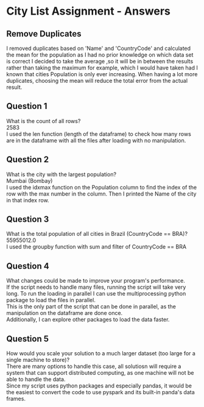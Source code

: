 <h1>City List Assignment - Answers</h1>

<h2>Remove Duplicates</h2>
I removed duplicates based on 'Name' and 'CountryCode' and calculated the mean for the population as I had no prior knowledge on which data set is correct I decided to take the average ,so it will be in between the results rather than taking the maximum for example, which I would have taken had I known that cities Population is only ever increasing. When having a lot more duplicates, choosing the mean will reduce the total error from the actual result.

<h2>Question 1</h2>
What is the count of all rows? </br>
2583 </br>
I used the len function (length of the dataframe) to check how many rows are in the dataframe with all the files after loading with no manipulation.

<h2>Question 2</h2>
What is the city with the largest population?</br>
Mumbai (Bombay)</br>
I used the idxmax function on the Population column to find the index of the row with the max number in the column. Then I printed the Name of the city in that index row.

<h2>Question 3</h2>
What is the total population of all cities in Brazil (CountryCode == BRA)?</br>
55955012.0</br>
I used the groupby function with sum and filter of CountryCode == BRA

<h2>Question 4</h2>
What changes could be made to improve your program's performance.</br>
If the script needs to handle many files, running the script will take very long. To run the loading in parallel I can use the multiprocessing python package to load the files in parallel.</br>
This is the only part of the script that can be done in parallel, as the manipulation on the dataframe are done once.</br>
Additionally, I can explore other packages to load the data faster.

<h2>Question 5</h2>
How would you scale your solution to a much larger dataset (too large for a single machine to store)?</br>
There are many options to handle this case, all solutiosn will require a system that can support distributed computing, as one machine will not be able to handle the data.</br>
Since my script uses python packages and especially pandas, it would be the easiest to convert the code to use pyspark and its built-in panda's data frames.
